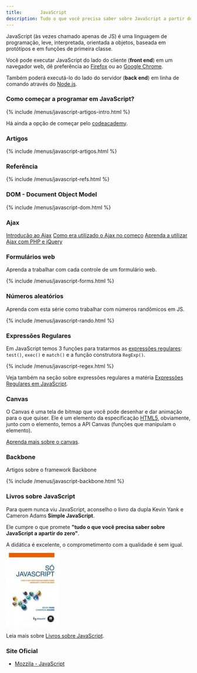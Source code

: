 ```yaml
---
title:       JavaScript
description: Tudo o que você precisa saber sobre JavaScript a partir do zero
---
```



JavaScript (às vezes chamado apenas de JS) é uma linguagem de programação, leve, interpretada, orientada a objetos, 
baseada em protótipos e em funções de primeira classe.

Você pode executar JavaScript do lado do cliente (__front end__) em um navegador web, dê preferência ao 
[Firefox](https://www.mozilla.org/pt-BR/firefox/new/ "link-externo") ou ao [Google Chrome](https://www.google.com/chrome/ "link-externo").

Também poderá executá-lo do lado do servidor (__back end__) em linha de comando através do 
[Node.js](/javascript/node.js/).



### Como começar a programar em JavaScript?

{% include /menus/javascript-artigos-intro.html %}


Há ainda a opção de começar pelo [codeacademy](http://www.codecademy.com/en/tracks/javascript "link-externo").



### Artigos 

{% include /menus/javascript-artigos.html %}



### Referência

{% include /menus/javascript-refs.html %}



### DOM - Document Object Model

{% include /menus/javascript-dom.html %}



### Ajax

<div class="list-group">
    <a href="/javascript/ajax/" class="list-group-item">Introdução ao Ajax</a>
    <a href="/javascript/ajax-no-inicio/" class="list-group-item">Como era utilizado o Ajax no começo</a>
    <a href="/javascript/ajax-php-jquery/" class="list-group-item">Aprenda a utilizar Ajax com PHP e jQuery</a>
</div> 



### Formulários web

Aprenda a trabalhar com cada controle de um formulário web.

{% include /menus/javascript-forms.html %}



### Números aleatórios

Aprenda com esta série como trabalhar com números randômicos em JS.

{% include /menus/javascript-rando.html %}



### Expressões Regulares

Em JavaScript temos 3 funções para tratarmos as [expressões regulares](/regex/): `test()`, `exec()` e `match()` e a
função construtora `RegExp()`.

{% include /menus/javascript-regex.html %}

Veja também na seção sobre expressões regulares a matéria 
[Expressões Regulares em JavaScript](/regex/javascript-expressoes-regulares/).



### Canvas

O Canvas é uma tela de bitmap que você pode desenhar e dar animação para o que quiser. Ele é um elemento da especificação 
[HTML5](http://www.w3.org/TR/html5/ "link-externo"), obviamente, junto com o elemento, temos a API Canvas (funções que 
manipulam o elemento).

[Aprenda mais sobre o canvas](./canvas/).



### Backbone

Artigos sobre o framework Backbone

{% include /menus/javascript-backbone.html %}


### Livros sobre JavaScript

Para quem nunca viu JavaScript, aconselho o livro da dupla Kevin Yank e Cameron Adams __Simple JavaScript__.

Ele cumpre o que promete __"tudo o que você precisa saber sobre JavaScript a apartir do zero"__.

A didática é excelente, o comprometimento com a qualidade é sem igual.

!["Livro Só JavaScript"](livro-simple-js.jpg "Livro Só JavaScript")

Leia mais sobre [Livros sobre JavaScript](./livros-javascript/).



### Site Oficial

- [Mozzila - JavaScript](https://developer.mozilla.org/en-US/learn/javascript "link-externo")
